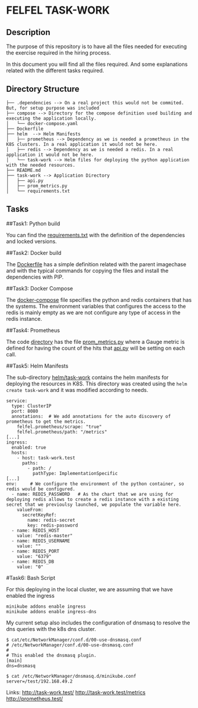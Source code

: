 # FELFEL TASK-WORK

## Description
The purpose of this repository is to have all the files needed for executing the exercise required in the hiring process.

In this document you will find all the files required. And some explanations related with the different tasks required.


## Directory Structure

```shell script
├── .dependencies --> On a real project this would not be commited. But, for setup purpose was included
├── compose --> Directory for the compose definition used building and executing the application locally.
│   └── docker-compose.yaml
├── Dockerfile
├── helm  --> Helm Manifests
│   ├── prometheus --> Dependency as we is needed a prometheus in the K8S clusters. In a real application it would not be here.
│   ├── redis --> Dependency as we is needed a redis. In a real application it would not be here.
│   └── task-work --> Helm files for deploying the python application with the needed resources.
├── README.md
├── task-work --> Application Directory
│   ├── api.py
│   ├── prom_metrics.py
│   └── requirements.txt
```


## Tasks

##Task1: Python build

You can find the [requirements.txt](task-work/requirements.txt) with the definition of the dependencies and locked versions.

##Task2: Docker build

The [Dockerfile](Dockerfile) has a simple definition related with the parent imagechase and with the typical commands for copying
 the files and install the dependencies with PIP.

##Task3: Docker Compose

The [docker-compose](compose/docker-compose.yaml) file specifies the python and redis containers that has the systems. The environment variables
that configures the  access to the redis is mainly empty as we are not configure any type of access in the redis instance.

##Task4: Prometheus

The code [directory](task-work) has the file [prom_metrics.py](task-work/prom_metrics.py) where a Gauge metric is defined for having the count of the 
hits that [api.py](task-work/api.py) will be setting on each call.

##Task5: Helm Manifests

The sub-directory [helm/task-work](helm/task-work) contains the helm manifests for deploying the resources in K8S.
This directory was created using the `helm create task-work` and it was modified according to needs. 

```
service:
  type: ClusterIP
  port: 8080
  annotations:  # We add annotations for the auto discovery of prometheus to get the metrics.
    felfel.prometheus/scrape: "true"
    felfel.prometheus/path: "/metrics"
[...]
ingress:
  enabled: true
  hosts:
    - host: task-work.test
      paths:
        - path: /
          pathType: ImplementationSpecific
[...]
env:     # We configure the environment of the python container, so redis would be configured. 
  - name: REDIS_PASSWORD   # As the chart that we are using for deploying redis allows to create a redis instance with a existing secret that we previoulsy launched, we populate the variable here.
    valueFrom:
      secretKeyRef:
        name: redis-secret
        key: redis-password
  - name: REDIS_HOST
    value: "redis-master"
  - name: REDIS_USERNAME
    value: ""
  - name: REDIS_PORT
    value: "6379"
  - name: REDIS_DB
    value: "0"
```


#Task6: Bash Script

For this deploying in the local cluster, we are assuming that we have enabled the ingress
```shell script
minikube addons enable ingress
minikube addons enable ingress-dns
```

My current setup also includes the configuration of dnsmasq to resolve the dns queries with the k8s dns cluster.

```shell script
$ cat/etc/NetworkManager/conf.d/00-use-dnsmasq.conf
# /etc/NetworkManager/conf.d/00-use-dnsmasq.conf
#
# This enabled the dnsmasq plugin.
[main]
dns=dnsmasq

$ cat /etc/NetworkManager/dnsmasq.d/minikube.conf
server=/test/192.168.49.2
```

Links:
http://task-work.test/
http://task-work.test/metrics
http://prometheus.test/


